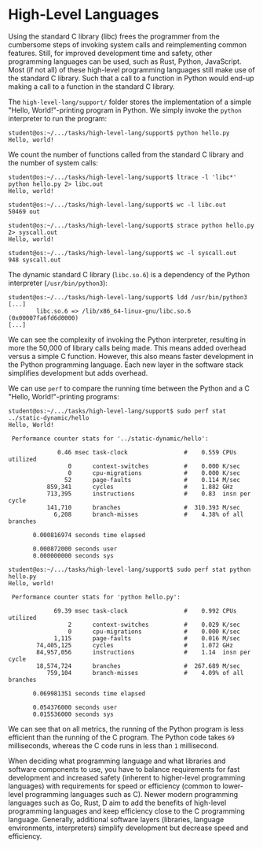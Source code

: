 # High-Level Languages

Using the standard C library (libc) frees the programmer from the cumbersome steps of invoking system calls and reimplementing common features.
Still, for improved development time and safety, other programming languages can be used, such as Rust, Python, JavaScript.
Most (if not all) of these high-level programming languages still make use of the standard C library.
Such that a call to a function in Python would end-up making a call to a function in the standard C library.

The `high-level-lang/support/` folder stores the implementation of a simple "Hello, World!"-printing program in Python.
We simply invoke the `python` interpreter to run the program:

```console
student@os:~/.../tasks/high-level-lang/support$ python hello.py
Hello, world!
```

We count the number of functions called from the standard C library and the number of system calls:

```console
student@os:~/.../tasks/high-level-lang/support$ ltrace -l 'libc*' python hello.py 2> libc.out
Hello, world!

student@os:~/.../tasks/high-level-lang/support$ wc -l libc.out
50469 out

student@os:~/.../tasks/high-level-lang/support$ strace python hello.py 2> syscall.out
Hello, world!

student@os:~/.../tasks/high-level-lang/support$ wc -l syscall.out
948 syscall.out
```

The dynamic standard C library (`libc.so.6`) is a dependency of the Python interpreter (`/usr/bin/python3`):

```console
student@os:~/.../tasks/high-level-lang/support$ ldd /usr/bin/python3
[...]
        libc.so.6 => /lib/x86_64-linux-gnu/libc.so.6 (0x00007fa6fd6d0000)
[...]
```

We can see the complexity of invoking the Python interpreter, resulting in more the 50,000 of library calls being made.
This means added overhead versus a simple C function.
However, this also means faster development in the Python programming language.
Each new layer in the software stack simplifies development but adds overhead.

We can use `perf` to compare the running time between the Python and a C "Hello, World!"-printing programs:

```console
student@os:~/.../tasks/high-level-lang/support$ sudo perf stat ../static-dynamic/hello
Hello, World!

 Performance counter stats for '../static-dynamic/hello':

              0.46 msec task-clock                #    0.559 CPUs utilized
                 0      context-switches          #    0.000 K/sec
                 0      cpu-migrations            #    0.000 K/sec
                52      page-faults               #    0.114 M/sec
           859,341      cycles                    #    1.882 GHz
           713,395      instructions              #    0.83  insn per cycle
           141,710      branches                  #  310.393 M/sec
             6,208      branch-misses             #    4.38% of all branches

       0.000816974 seconds time elapsed

       0.000872000 seconds user
       0.000000000 seconds sys

student@os:~/.../tasks/high-level-lang/support$ sudo perf stat python hello.py
Hello, world!

 Performance counter stats for 'python hello.py':

             69.39 msec task-clock                #    0.992 CPUs utilized
                 2      context-switches          #    0.029 K/sec
                 0      cpu-migrations            #    0.000 K/sec
             1,115      page-faults               #    0.016 M/sec
        74,405,125      cycles                    #    1.072 GHz
        84,957,056      instructions              #    1.14  insn per cycle
        18,574,724      branches                  #  267.689 M/sec
           759,104      branch-misses             #    4.09% of all branches

       0.069981351 seconds time elapsed

       0.054376000 seconds user
       0.015536000 seconds sys
```

We can see that on all metrics, the running of the Python program is less efficient than the running of the C program.
The Python code takes `69` milliseconds, whereas the C code runs in less than `1` millisecond.

When deciding what programming language and what libraries and software components to use, you have to balance requirements for fast development and increased safety (inherent to higher-level programming languages) with requirements for speed or efficiency (common to lower-level programming languages such as C).
Newer modern programming languages such as Go, Rust, D aim to add the benefits of high-level programming languages and keep efficiency close to the C programming language.
Generally, additional software layers (libraries, language environments, interpreters) simplify development but decrease speed and efficiency.
